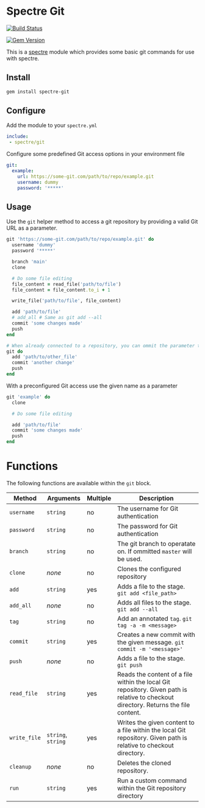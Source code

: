 # Spectre Git

[![Build Status](https://www.travis-ci.com/cneubaur/spectre-git.svg?branch=master)](https://www.travis-ci.com/cneubaur/spectre-git)

[![Gem Version](https://badge.fury.io/rb/spectre-git.svg)](https://badge.fury.io/rb/spectre-git)

This is a [spectre](https://github.com/cneubauer/spectre-core) module which provides some basic git commands for use with spectre.

## Install

```bash
gem install spectre-git
```

## Configure

Add the module to your `spectre.yml`

```yml
include:
 - spectre/git
```

Configure some predefined Git access options in your environment file

```yml
git:
  example:
    url: https://some-git.com/path/to/repo/example.git
    username: dummy
    password: '*****'
```

## Usage

Use the `git` helper method to access a git repository by providing a valid Git URL as a parameter.

```ruby
git 'https://some-git.com/path/to/repo/example.git' do
  username 'dummy'
  password '*****'

  branch 'main'
  clone

  # Do some file editing
  file_content = read_file('path/to/file')
  file_content = file_content.to_i + 1

  write_file('path/to/file', file_content)

  add 'path/to/file'
  # add_all # Same as git add --all
  commit 'some changes made'
  push
end

# When already connected to a repository, you can ommit the parameter to use the last Git access configuration
git do
  add 'path/to/other_file'
  commit 'another change'
  push
end
```

With a preconfigured Git access use the given name as a parameter

```ruby
git 'example' do
  clone

  # Do some file editing

  add 'path/to/file'
  commit 'some changes made'
  push
end
```

# Functions

The following functions are available within the `git` block.

| Method | Arguments | Multiple | Description |
| -------| ----------| -------- | ----------- |
| `username` | `string` | no | The username for Git authentication |
| `password` | `string` | no | The password for Git authentication |
| `branch` | `string` | no | The git branch to operatate on. If ommitted `master` will be used. |
| `clone` | _none_ | no | Clones the configured repository |
| `add` | `string` | yes | Adds a file to the stage. `git add <file_path>` |
| `add_all` | _none_ | no | Adds all files to the stage. `git add --all` |
| `tag` | `string` | no | Add an annotated `tag`. `git tag -a -m <message>` |
| `commit` | `string` | yes | Creates a new commit with the given message. `git commit -m '<message>'` |
| `push` | _none_ | no | Adds a file to the stage. `git push` |
| `read_file` | `string` | yes | Reads the content of a file within the local Git repository. Given path is relative to checkout directory. Returns the file content. |
| `write_file` | `string`, `string` | yes | Writes the given content to a file within the local Git repository. Given path is relative to checkout directory. |
| `cleanup` | _none_ | no | Deletes the cloned repository. |
| `run` | `string` | yes | Run a custom command within the Git repository directory |
